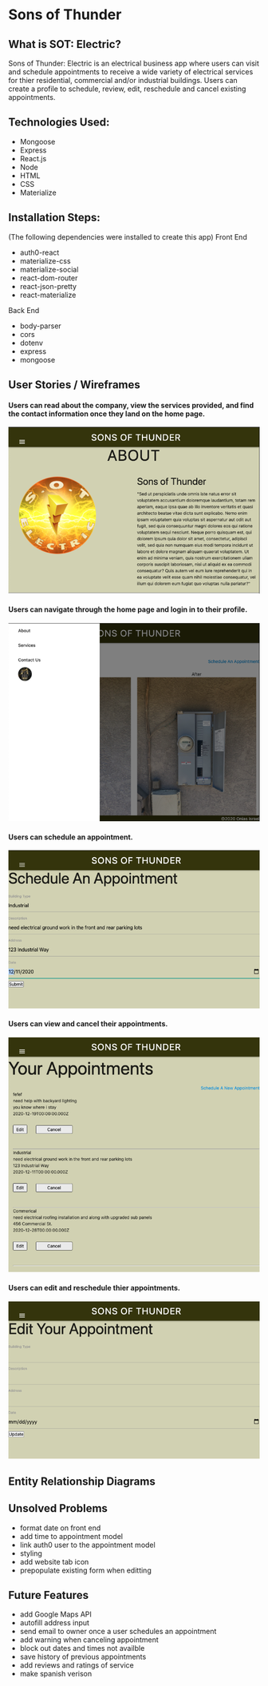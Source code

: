 # Sons of Thunder

## What is SOT: Electric?

Sons of Thunder: Electric is an electrical business app where users can visit and schedule appointments to receive a wide variety of electrical services for thier residential, commercial and/or industrial buildings. Users can create a profile to schedule, review, edit, reschedule and cancel existing appointments.

## Technologies Used:
* Mongoose
* Express
* React.js
* Node
* HTML
* CSS
* Materialize

## Installation Steps:
(The following dependencies were installed to create this app)
Front End
* auth0-react
* materialize-css
* materialize-social
* react-dom-router
* react-json-pretty
* react-materialize

Back End 
* body-parser
* cors
* dotenv
* express
* mongoose

## User Stories / Wireframes
#### Users can read about the company, view the services provided, and find the contact information once they land on the home page.
![home](src/images/home_page.png)
#### Users can navigate through the home page and login in to their profile.
![navbar](src/images/navbar.png)
#### Users can schedule an appointment.
![schedule](src/images/schedule.png)
#### Users can view and cancel their appointments.
![manage](src/images/manage.png)
#### Users can edit and reschedule thier appointments.
![edit](src/images/edit_reschedule.png)

## Entity Relationship Diagrams

## Unsolved Problems
* format date on front end
* add time to appointment model
* link auth0 user to the appointment model
* styling
* add website tab icon
* prepopulate existing form when editting

## Future Features
* add Google Maps API
* autofill address input
* send email to owner once a user schedules an appointment
* add warning when canceling appointment
* block out dates and times not availble
* save history of previous appointments
* add reviews and ratings of service
* make spanish verison